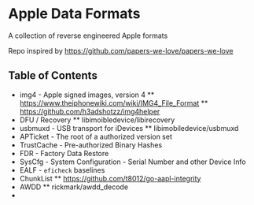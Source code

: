 # Apple Data Formats

A collection of reverse engineered Apple formats

Repo inspired by https://github.com/papers-we-love/papers-we-love

## Table of Contents

* img4 - Apple signed images, version 4
** https://www.theiphonewiki.com/wiki/IMG4_File_Format
** https://github.com/h3adshotzz/img4helper
* DFU / Recovery
** libimoibledevice/libirecovery
* usbmuxd - USB transport for iDevices
** libimobiledevice/usbmuxd
* APTicket - The root of a authorized version set
* TrustCache - Pre-authorized Binary Hashes
* FDR - Factory Data Restore
* SysCfg - System Configuration - Serial Number and other Device Info
* EALF - `eficheck` baselines
* ChunkList
** https://github.com/t8012/go-aapl-integrity
* AWDD
** rickmark/awdd_decode
* 
